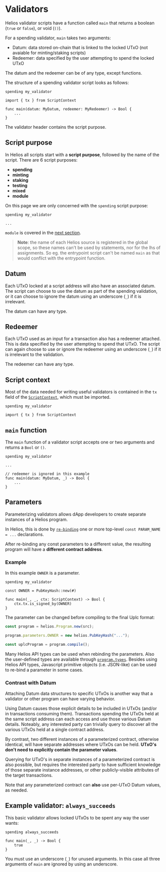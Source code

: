 # Validators

Helios validator scripts have a function called `main` that returns a boolean (`true`  or `false`), or void (`()`).

For a spending validator, `main` takes two arguments:

- Datum: data stored on-chain that is linked to the locked UTxO (not avaiable for minting/staking scripts)
- Redeemer: data specified by the user attempting to spend the locked UTxO

The datum and the redeemer can be of any type, except functions.

The structure of a spending validator script looks as follows:

```helios
spending my_validator

import { tx } from ScriptContext

func main(datum: MyDatum, redeemer: MyRedeemer) -> Bool {
    ...                  
}
```

The validator header contains the script purpose.

## Script purpose

In Helios all scripts start with a  **script purpose**, followed by the name of the script. There are 6 script purposes:
  - **spending**
  - **minting**
  - **staking**
  - **testing**
  - **mixed**
  - **module**

On this page we are only concerned with the `spending` script purpose:

```helios
spending my_validator

...
```

`module` is covered in the [next section](../modules).

> **Note**: the name of each Helios source is registered in the global scope, so these names can't be used by statements, nor for the lhs of assignments. So eg. the entrypoint script can't be named `main` as that would conflict with the entrypoint function.

## Datum

Each UTxO locked at a script address will also have an associated datum. The script can choose to use the datum as part of the spending validation, or it can choose to ignore the datum using an underscore (`_`) if it is irrelevant.

The datum can have any type.

## Redeemer

Each UTxO used as an input for a transaction also has a redeemer attached. This is data specified by the user attempting to spend that UTxO. The script can again choose to use or ignore the redeemer using an underscore (`_`) if it is irrelevant to the validation.

The redeemer can have any type.

## Script context

Most of the data needed for writing useful validators is contained in the `tx` field of the [`ScriptContext`](../builtins/scriptcontext.md), which must be imported.

```helios
spending my_validator

import { tx } from ScriptContext
```

## `main` function

The `main` function of a validator script accepts one or two arguments and returns a `Bool` or `()`.

```helios
spending my_validator

...

// redeemer is ignored in this example
func main(datum: MyDatum, _) -> Bool {
    ...
}
```

## Parameters

Parameterizing validators allows dApp developers to create separate instances of a Helios program.  

In Helios, this is done by [`re-binding`](../../api/reference/classes/Program.md#parameters-1) one or more top-level `const PARAM_NAME = ...` declarations.  

After re-binding any const parameters to a different value, the resulting program will have a **different contract address**.

### Example

In this example `OWNER` is a parameter.

```helios
spending my_validator

const OWNER = PubKeyHash::new(#)

func main(_, _, ctx: ScriptContext) -> Bool {
    ctx.tx.is_signed_by(OWNER)
}
```

The parameter can be changed before compiling to the final Uplc format:

```ts
const program = helios.Program.new(src);

program.parameters.OWNER = new helios.PubKeyHash("...");

const uplcProgram = program.compile();
```

Many Helios API types can be used when rebinding the parameters. Also the user-defined types are available through [`program.types`](../../api/reference/classes/Program.md#types). Besides using Helios API types, Javascript primitive objects (i.e. JSON-like) can be used to re-bind a parameter in some cases.

### Contrast with Datum

Attaching Datum data structures to specific UTxOs is another way that a validator or other program can have varying behavior.  

Using Datum causes those explicit details to be included in UTxOs (and/or in transactions consuming them). Transactions spending the UTxOs held at the same script address can each access and use those various Datum details. Noteably, any interested party can trivially query to discover all the various UTxOs held at a single contract address.

By contrast, two different instances of a parameterized contract, otherwise identical, will have separate addresses where UTxOs can be held.  **UTxO's don't need to explicitly contain the parameter values**.  

Querying for UTxO's in separate instances of a parameterized contract is also possible, but requires the interested party to have sufficient knowledge of those separate instance addresses, or other publicly-visible attributes of the target transactions.

Note that any parameterized contract can **also** use per-UTxO Datum values, as needed.


## Example validator: `always_succeeds`

This basic validator allows locked UTxOs to be spent any way the user wants:

```helios
spending always_succeeds

func main(_, _) -> Bool {
    true
}
```

You must use an underscore (`_`) for unused arguments. In this case all three arguments of `main` are ignored by using an underscore.